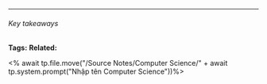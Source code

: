 
----
###### Key takeaways

**Tags:**
**Related:**

<% await tp.file.move("/Source Notes/Computer Science/" + await tp.system.prompt("Nhập tên Computer Science"))%>